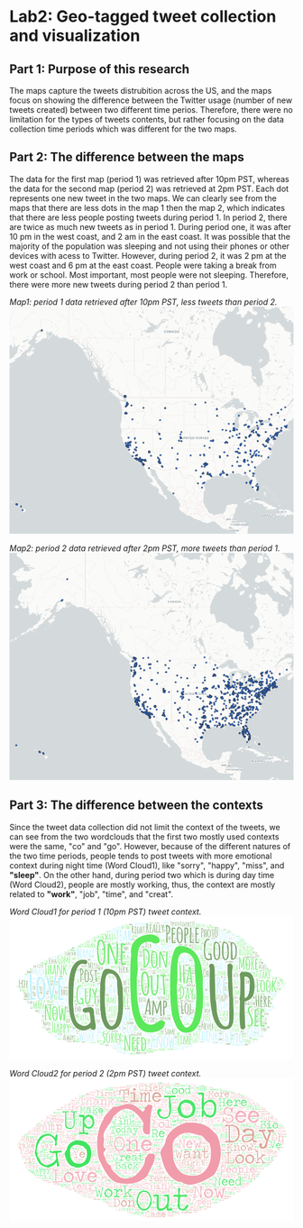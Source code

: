 # Lab2: Geo-tagged tweet collection and visualization

## Part 1:  Purpose of this research 
The maps capture the tweets distrubition across the US, and the maps focus on showing the difference between the Twitter usage (number of new tweets created) between two different time perios. Therefore, there were no limitation for the types of tweets contents, but rather focusing on the data collection time periods which was different for the two maps. 

## Part 2: The difference between the maps
The data for the first map (period 1) was retrieved after 10pm PST, whereas the data for the second map (period 2) was retrieved at 2pm PST. Each dot represents one new tweet in the two maps. We can clearly see from the maps that there are less dots in the map 1 then the map 2, which indicates that there are less people posting tweets during period 1. In period 2, there are twice as much new tweets as in period 1. During period one, it was after 10 pm in the west coast, and 2 am in the east coast. It was possible that the majority of the population was sleeping and not using their phones or other devices with acess to Twitter. However, during period 2, it was 2 pm at the west coast and 6 pm at the east coast. People were taking a break from work or school. Most important, most people were not sleeping. Therefore, there were more new tweets during period 2 than period 1.

*Map1: period 1 data retrieved after 10pm PST, less tweets than period 2.*
![Map1](img/lab2_map1.png)

*Map2: period 2 data retrieved after 2pm PST, more tweets than period 1.*
![Map2](img/lab2_map2.png)


## Part 3: The difference between the contexts
Since the tweet data collection did not limit the context of the tweets, we can see from the two wordclouds that the first two mostly used contexts were the same, "co" and "go". However, because of the different natures of the two time periods, people tends to post tweets with more emotional context during night time (Word Cloud1), like "sorry", "happy", "miss", and **"sleep"**. On the other hand, during period two which is during day time (Word Cloud2), people are mostly working, thus, the context are mostly related to **"work"**, "job", "time", and "creat". 

*Word Cloud1 for period 1 (10pm PST) tweet context.*
![Map1_wordcloud](img/WordArt_1.png)

*Word Cloud2 for period 2 (2pm PST) tweet context.*
![Map2_wordcloud](img/WordArt_2.png)
